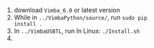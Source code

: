 1. download `Vimba_6.0` or latest version
2. While in `../VimbaPython/source/`, run
	<code>sudo pip install .</code>
3. In `../VimbaUSBTL`, run
	In Linux:
	<code>./Install.sh</code>
4. 
